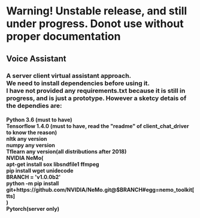 <h1>Warning! Unstable release, and still under progress. Donot use without proper documentation</h1>
<h2>Voice Assistant</h2>
<h3>A server client virtual assistant approach.<br>
We need to install dependencies before using it.
<br> I have not provided any requirements.txt because it is still in progress, and is just a prototype. However a sketcy detais of the dependies are:
</h3>
<h4>Python 3.6 (must to have)
<br>
Tensorflow 1.4.0 (must to have, read the "readme" of client_chat_driver to know the reason)
<br>
nltk any version
<br>
numpy any version
<br>
Tflearn any version(all distributions after 2018)
<br>
NVIDIA NeMo(<br>
apt-get install sox libsndfile1 ffmpeg
<br>
pip install wget unidecode
 <br>
BRANCH = 'v1.0.0b2'
  <br>
python -m pip install git+https://github.com/NVIDIA/NeMo.git@$BRANCH#egg=nemo_toolkit[tts]
<br>
)
<br>
Pytorch(server only)
</h4>
